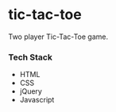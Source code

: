 # tic-tac-toe

<p> Two player Tic-Tac-Toe game.</p>

<h3>Tech Stack</h3>
<ul>
  <li>HTML</li>
  <li>CSS</li>
  <li>jQuery</li>
  <li>Javascript</li>
  
